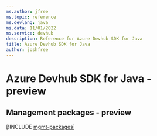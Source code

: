 ```yaml
---
ms.author: jfree
ms.topic: reference
ms.devlang: java
ms.data: 11/01/2022
ms.service: devhub
description: Reference for Azure Devhub SDK for Java
title: Azure Devhub SDK for Java
author: joshfree
---
```

# Azure Devhub SDK for Java - preview

## Management packages - preview
[!INCLUDE [mgmt-packages](devhub-mgmt-index.md)]
